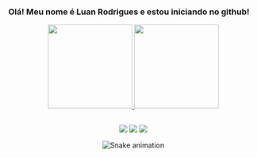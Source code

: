### Olá! Meu nome é Luan Rodrigues e estou iniciando no github!

<p align="center">
  <p align="center">
    <a href="https://lumaypublicidade.com/#contato">
      <img height="170vw" alt="" src="https://github-readme-stats.vercel.app/api?username=luanrods&show_icons=true&theme=dracula&include_all_commits=true&count_private=true"/>
      <img height="170vw" alt="" src="https://github-readme-stats.vercel.app/api/top-langs/?username=luanrods&layout=compact&langs_count=7&theme=dracula"/>
    </a>
  </p>
  
</p>

  
 ##
  
 <div align="center"> 
  <a href="https://instagram.com/luan.g.r" target="_blank"><img src="https://img.shields.io/badge/-Instagram-%23E4405F?style=for-the-badge&logo=instagram&logoColor=white" target="_blank"></a>
  <a href = "mailto:luan.garcia@outlook.com"><img src="https://img.shields.io/badge/Microsoft_Outlook-0078D4?style=for-the-badge&logo=microsoft-outlook&logoColor=white" target="_blank"></a>
  <a href="https://www.linkedin.com/in/luangr/" target="_blank"><img src="https://img.shields.io/badge/-LinkedIn-%230077B5?style=for-the-badge&logo=linkedin&logoColor=white" target="_blank"></a> 
   
![Snake animation](https://github.com/luanrods/luanrods/blob/output/github-contribution-grid-snake.svg)   
</div>
  
